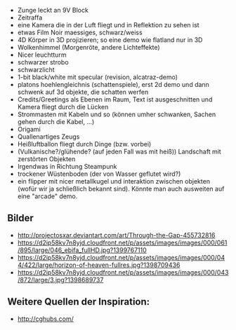 * Zunge leckt an 9V Block
* Zeitraffa
* eine Kamera die in der Luft fliegt und in Reflektion zu sehen ist
* etwas Film Noir maessiges, schwarz/weiss
* 4D Körper in 3D projizieren; so eine demo wie flatland nur in 3D
* Wolkenhimmel (Morgenröte, andere Lichteffekte)
* Nicer leuchtturm
* schwarzer strobo
* schwarzlicht
* 1-bit black/white mit specular (revision, alcatraz-demo)
* platons hoehlengleichnis (schattenspiele), erst 2d demo und dann schwenk auf 3d objekte, die schatten werfen
* Credits/Greetings als Ebenen im Raum, Text ist ausgeschnitten und Kamera fliegt durch die Lücken
* Strommasten mit Kabeln und so (können umher schwanken, Sachen gehen durch die Kabel, …)
* Origami
* Quallenartiges Zeugs
* Heißluftballon fliegt durch Dinge (bzw. vorbei)
* (Vulkanische?/glühende? (auf jeden Fall was mit heiß)) Landschaft mit zerstörten Objekten
* Irgendwas in Richtung Steampunk
* trockener Wüstenboden (der von Wasser geflutet wird?)
* ein flipper mit nicer metallkugel und interaktion zwischen objekten (wofür wir ja schließlich bekannt sind). Könnte man auch ausweiten auf eine "arcade" demo.

## Bilder
* http://projectosxar.deviantart.com/art/Through-the-Gap-455732816
* https://d2ip58kv7n8yjd.cloudfront.net/p/assets/images/images/000/061/895/large/046_ebifa_fullHD.jpg?1399767110
* https://d2ip58kv7n8yjd.cloudfront.net/p/assets/images/images/000/044/422/large/horizon-of-heaven-fullres.jpg?1398709436
* https://d2ip58kv7n8yjd.cloudfront.net/p/assets/images/images/000/043/872/large/3.jpg?1398689737

## Weitere Quellen der Inspiration:
* http://cghubs.com/

